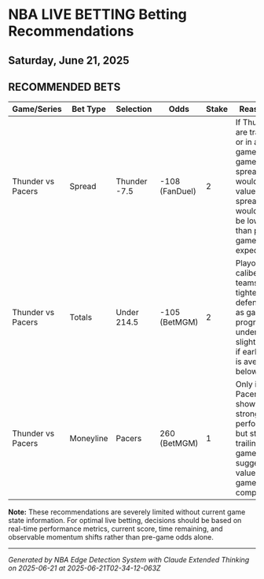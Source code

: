 # NBA LIVE BETTING Betting Recommendations
## Saturday, June 21, 2025

## RECOMMENDED BETS
| Game/Series | Bet Type | Selection | Odds | Stake | Reasoning |
|-------------|----------|-----------|------|-------|-----------|
| Thunder vs Pacers | Spread | Thunder -7.5 | -108 (FanDuel) | 2 | If Thunder are trailing or in a close game, pre-game spread would offer value as live spreads would likely be lower than pre-game expectation |
| Thunder vs Pacers | Totals | Under 214.5 | -105 (BetMGM) | 2 | Playoff-caliber teams often tighten defensively as games progress; under has slight value if early pace is average or below |
| Thunder vs Pacers | Moneyline | Pacers | 260 (BetMGM) | 1 | Only if Pacers are showing strong performance but still trailing; pre-game odds suggest value if game is competitive |

**Note:** These recommendations are severely limited without current game state information. For optimal live betting, decisions should be based on real-time performance metrics, current score, time remaining, and observable momentum shifts rather than pre-game odds alone.

---
*Generated by NBA Edge Detection System with Claude Extended Thinking on 2025-06-21 at 2025-06-21T02-34-12-063Z*
